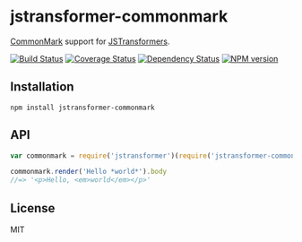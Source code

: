 # jstransformer-commonmark

[CommonMark](https://github.com/jgm/commonmark.js) support for [JSTransformers](http://github.com/jstransformers).

[![Build Status](https://img.shields.io/travis/jstransformers/jstransformer-commonmark/master.svg)](https://travis-ci.org/jstransformers/jstransformer-commonmark)
[![Coverage Status](https://img.shields.io/coveralls/jstransformers/jstransformer-commonmark/master.svg)](https://coveralls.io/r/jstransformers/jstransformer-commonmark?branch=master)
[![Dependency Status](https://img.shields.io/david/jstransformers/jstransformer-commonmark/master.svg)](http://david-dm.org/jstransformers/jstransformer-commonmark)
[![NPM version](https://img.shields.io/npm/v/jstransformer-commonmark.svg)](https://www.npmjs.org/package/jstransformer-commonmark)

## Installation

    npm install jstransformer-commonmark

## API

```js
var commonmark = require('jstransformer')(require('jstransformer-commonmark'))

commonmark.render('Hello *world*').body
//=> '<p>Hello, <em>world</em></p>'
```

## License

MIT
